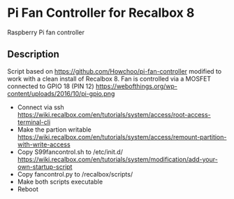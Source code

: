 # Pi Fan Controller for Recalbox 8

Raspberry Pi fan controller

## Description

Script based on https://github.com/Howchoo/pi-fan-controller modified to work with a clean install of Recalbox 8. Fan is controlled via a MOSFET connected to GPIO 18 (PIN 12) https://webofthings.org/wp-content/uploads/2016/10/pi-gpio.png


* Connect via ssh https://wiki.recalbox.com/en/tutorials/system/access/root-access-terminal-cli
* Make the partion writable https://wiki.recalbox.com/en/tutorials/system/access/remount-partition-with-write-access
* Copy S99fancontrol.sh to /etc/init.d/ https://wiki.recalbox.com/en/tutorials/system/modification/add-your-own-startup-script
* Copy fancontrol.py to /recalbox/scripts/
* Make both scripts executable
* Reboot

